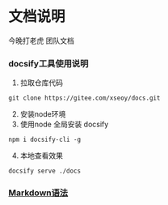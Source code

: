 # 文档说明
今晚打老虎 团队文档

### docsify工具使用说明

1. 拉取仓库代码
```
git clone https://gitee.com/xseoy/docs.git
```
2. 安装node环境
3. 使用node 全局安装 docsify 
```
npm i docsify-cli -g
```
4. 本地查看效果
```
docsify serve ./docs
```

### [Markdown语法](https://markdown.com.cn/basic-syntax)